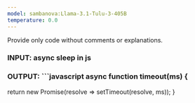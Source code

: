 ```yaml
---
model: sambanova:Llama-3.1-Tulu-3-405B
temperature: 0.0
---
```

Provide only code without comments or explanations.
### INPUT:                                                                                                                                           async sleep in js
### OUTPUT:                                                                                                                                          ```javascript                                                                                                                                        async function timeout(ms) {
  return new Promise(resolve => setTimeout(resolve, ms));
}
```

